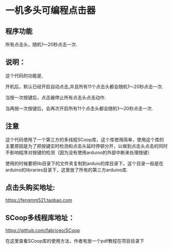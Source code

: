 # 一机多头可编程点击器

## 程序功能

所有点击头，随机1～20秒点击一次.

## 说明：

这个代码的功能是,

开机后，默认已经开启自动点击,并且所有11个点击头都会随机1～20秒点击一次.

当按一次按键后，点击器停止所有点击头点击动作.

当再按一次按键后，会再次开启所有11个点击头都会随机1～20秒点击一次.


## 注意

这个代码使用了一个第三方的多线程SCoop库，这个库使用简单，使用这个库的主要原因是为了把按键实时检测和点击头延时停顿分开，以做到点击头点击的同时不影响程序对按键的检测（因为没有使用arduino的外部中断来处理按键）

使用的时候要把lib目录下的文件夹复制到arduio的库目录下。这个目录一般是在arduino的libraries目录下，这里放了所有的第三方arduino库.

## 点击头购买地址:

https://fengmm521.taobao.com

## SCoop多线程库地址：

https://github.com/fabriceo/SCoop

在这里查看SCoop库的使用方法，作者有放一个pdf教程在项目目录下